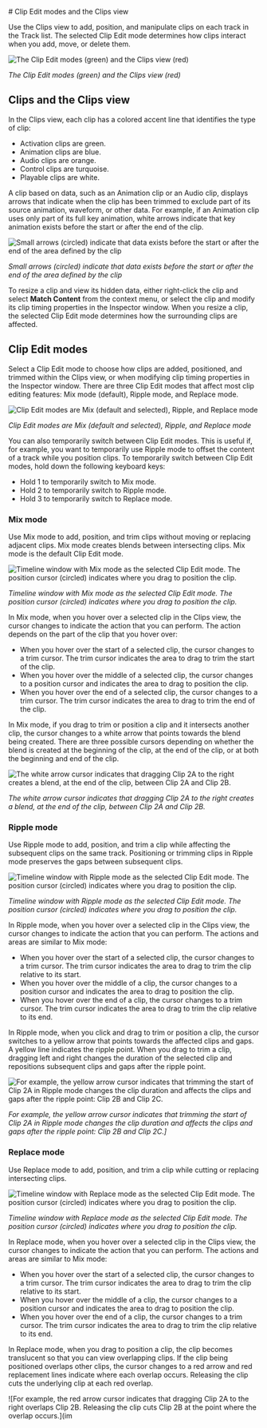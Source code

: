                                                                                                                                                                                                                                                                                                                                                                                                                                                                                                                                 # Clip Edit modes and the Clips view

Use the Clips view to add, position, and manipulate clips on each track in the Track list. The selected Clip Edit mode determines how clips interact when you add, move, or delete them.

![The Clip Edit modes (green) and the Clips view (red)](images/timeline_clips_view.png)

_The Clip Edit modes (green) and the Clips view (red)_

## Clips and the Clips view

In the Clips view, each clip has a colored accent line that identifies the type of clip: 

* Activation clips are green.
* Animation clips are blue.
* Audio clips are orange.
* Control clips are turquoise.
* Playable clips are white.

A clip based on data, such as an Animation clip or an Audio clip, displays arrows that indicate when the clip has been trimmed to exclude part of its source animation, waveform, or other data. For example, if an Animation clip uses only part of its full key animation, white arrows indicate that key animation exists before the start or after the end of the clip.

![Small arrows (circled) indicate that data exists before the start or after the end of the area defined by the clip](images/timeline_clips_arrows.png)

_Small arrows (circled) indicate that data exists before the start or after the end of the area defined by the clip_

To resize a clip and view its hidden data, either right-click the clip and select **Match Content** from the context menu, or select the clip and modify its clip timing properties in the Inspector window. When you resize a clip, the selected Clip Edit mode determines how the surrounding clips are affected.

## Clip Edit modes

Select a Clip Edit mode to choose how clips are added, positioned, and trimmed within the Clips view, or when modifying clip timing properties in the Inspector window. There are three Clip Edit modes that affect most clip editing features: Mix mode (default), Ripple mode, and Replace mode.

![Clip Edit modes are Mix (default and selected), Ripple, and Replace mode](images/timeline_zoomed_clip_edit_modes.png)

_Clip Edit modes are Mix (default and selected), Ripple, and Replace mode_

You can also temporarily switch between Clip Edit modes. This is useful if, for example, you want to temporarily use Ripple mode to offset the content of a track while you position clips. To temporarily switch between Clip Edit modes, hold down the following keyboard keys:

* Hold 1 to temporarily switch to Mix mode.
* Hold 2 to temporarily switch to Ripple mode. 
* Hold 3 to temporarily switch to Replace mode. 

### Mix mode

Use Mix mode to add, position, and trim clips without moving or replacing adjacent clips. Mix mode creates blends between intersecting clips. Mix mode is the default Clip Edit mode.

![Timeline window with Mix mode as the selected Clip Edit mode. The position cursor (circled) indicates where you drag to position the clip.](images/timeline_mix_mode_position_cursor.png)

_Timeline window with Mix mode as the selected Clip Edit mode. The position cursor (circled) indicates where you drag to position the clip._

In Mix mode, when you hover over a selected clip in the Clips view, the cursor changes to indicate the action that you can perform. The action depends on the part of the clip that you hover over:

* When you hover over the start of a selected clip, the cursor changes to a trim cursor. The trim cursor indicates the area to drag to trim the start of the clip. 
* When you hover over the middle of a selected clip, the cursor changes to a position cursor and indicates the area to drag to position the clip. 
* When you hover over the end of a selected clip, the cursor changes to a trim cursor. The trim cursor indicates the area to drag to trim the end of the clip. 

In Mix mode, if you drag to trim or position a clip and it intersects another clip, the cursor changes to a white arrow that points towards the blend being created. There are three possible cursors depending on whether the blend is created at the beginning of the clip, at the end of the clip, or at both the beginning and end of the clip.

![The white arrow cursor indicates that dragging Clip 2A to the right creates a blend, at the end of the clip, between Clip 2A and Clip 2B.](images/timeline_mix_mode_blend_arrow.png)

_The white arrow cursor indicates that dragging Clip 2A to the right creates a blend, at the end of the clip, between Clip 2A and Clip 2B._

### Ripple mode

Use Ripple mode to add, position, and trim a clip while affecting the subsequent clips on the same track. Positioning or trimming clips in Ripple mode preserves the gaps between subsequent clips.

![Timeline window with Ripple mode as the selected Clip Edit mode. The position cursor (circled) indicates where you drag to position the clip.](images/timeline_ripple_mode.png)

_Timeline window with Ripple mode as the selected Clip Edit mode. The position cursor (circled) indicates where you drag to position the clip._

In Ripple mode, when you hover over a selected clip in the Clips view, the cursor changes to indicate the action that you can perform. The actions and areas are similar to Mix mode: 

* When you hover over the start of a selected clip, the cursor changes to a trim cursor. The trim cursor indicates the area to drag to trim the clip relative to its start.
* When you hover over the middle of a clip, the cursor changes to a position cursor and indicates the area to drag to position the clip.
* When you hover over the end of a clip, the cursor changes to a trim cursor. The trim cursor indicates the area to drag to trim the clip relative to its end.

In Ripple mode, when you click and drag to trim or position a clip, the cursor switches to a yellow arrow that points towards the affected clips and gaps. A yellow line indicates the ripple point. When you drag to trim a clip, dragging left and right changes the duration of the selected clip and repositions subsequent clips and gaps after the ripple point.

![For example, the yellow arrow cursor indicates that trimming the start of Clip 2A in Ripple mode changes the clip duration and affects the clips and gaps after the ripple point: Clip 2B and Clip 2C.](images/timeline_ripple_mode_yellow_arrow.png)

_For example, the yellow arrow cursor indicates that trimming the start of Clip 2A in Ripple mode changes the clip duration and affects the clips and gaps after the ripple point: Clip 2B and Clip 2C.]_

### Replace mode

Use Replace mode to add, position, and trim a clip while cutting or replacing intersecting clips.

![Timeline window with Replace mode as the selected Clip Edit mode. The position cursor (circled) indicates where you drag to position the clip.](images/timeline_replace_mode.png)

_Timeline window with Replace mode as the selected Clip Edit mode. The position cursor (circled) indicates where you drag to position the clip._

In Replace mode, when you hover over a selected clip in the Clips view, the cursor changes to indicate the action that you can perform. The actions and areas are similar to Mix mode: 

* When you hover over the start of a selected clip, the cursor changes to a trim cursor. The trim cursor indicates the area to drag to trim the clip relative to its start.
* When you hover over the middle of a clip, the cursor changes to a position cursor and indicates the area to drag to position the clip.
* When you hover over the end of a clip, the cursor changes to a trim cursor. The trim cursor indicates the area to drag to trim the clip relative to its end.

In Replace mode, when you drag to position a clip, the clip becomes translucent so that you can view overlapping clips. If the clip being positioned overlaps other clips, the cursor changes to a red arrow and red replacement lines indicate where each overlap occurs. Releasing the clip cuts the underlying clip at each red overlap. 

![For example, the red arrow cursor indicates that dragging Clip 2A to the right overlaps Clip 2B. Releasing the clip cuts Clip 2B at the point where the overlap occurs.](im